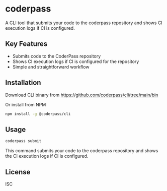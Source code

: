 # coderpass

A CLI tool that submits your code to the coderpass repository and shows CI execution logs if CI is configured.

## Key Features

- Submits code to the CoderPass repository
- Shows CI execution logs if CI is configured for the repository
- Simple and straightforward workflow

## Installation

Download CLI binary from https://github.com/coderpass/cli/tree/main/bin

Or install from NPM

```bash
npm install -g @coderpass/cli
```

## Usage

```bash
coderpass submit
```

This command submits your code to the coderpass repository and shows the CI execution logs if CI is configured.

## License

ISC 
